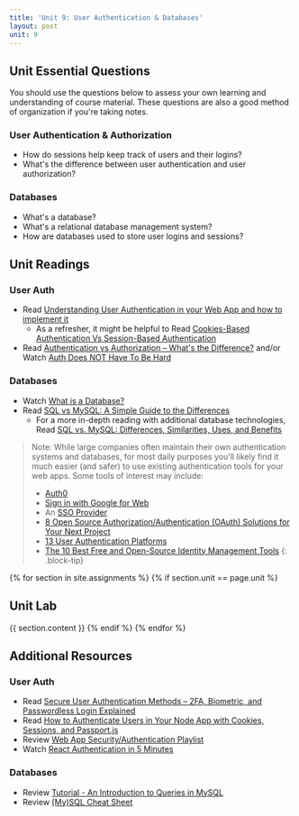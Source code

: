 ```yaml
---
title: 'Unit 9: User Authentication & Databases'
layout: post
unit: 9
---
```


## Unit Essential Questions
You should use the questions below to assess your own learning and understanding of course material. These questions are also a good method of organization if you're taking notes.

### User Authentication & Authorization
- How do sessions help keep track of users and their logins?
- What's the difference between user authentication and user authorization?

### Databases
- What's a database?
- What's a relational database management system?
- How are databases used to store user logins and sessions?

## Unit Readings
### User Auth
- Read [Understanding User Authentication in your Web App and how to implement it](https://medium.com/@albert.kim/understanding-user-authentication-in-your-web-app-and-how-to-implement-it-part-1-the-high-level-ab91336ab77c)
	- As a refresher, it might be helpful to Read [Cookies-Based Authentication Vs Session-Based Authentication](https://dev.to/emmykolic/cookies-based-authentication-vs-session-based-authentication-1f6)
- Read [Authentication vs Authorization – What's the Difference?](https://www.freecodecamp.org/news/whats-the-difference-between-authentication-and-authorisation/) and/or Watch [Auth Does NOT Have To Be Hard](https://www.youtube.com/watch?v=mL8EuL7jSbg)


### Databases
- Watch [What is a Database?](https://www.youtube.com/watch?v=hRulZhTtUTg)
- Read [SQL vs MySQL: A Simple Guide to the Differences](https://www.dataquest.io/blog/sql-vs-mysql/)
	- For a more in-depth reading with additional database technologies, Read [SQL vs. MySQL: Differences, Similarities, Uses, and Benefits](https://www.coursera.org/articles/sql-vs-mysql)

> Note: While large companies often maintain their own authentication systems and databases, for most daily purposes you'll likely find it much easier (and safer) to use existing authentication tools for your web apps. Some tools of interest may include:
> - [Auth0](https://auth0.com)
> - [Sign in with Google for Web](https://developers.google.com/identity/gsi/web/guides/overview)
> - An [SSO Provider](https://en.wikipedia.org/wiki/List_of_single_sign-on_implementations)
> - [8 Open Source Authorization/Authentication (OAuth) Solutions for Your Next Project](https://geekflare.com/open-source-oauth-solutions/)
> - [13 User Authentication Platforms](https://geekflare.com/user-authentication-platforms/)
> - [The 10 Best Free and Open-Source Identity Management Tools](https://solutionsreview.com/identity-management/the-best-free-and-open-source-identity-management-tools/)
{: .block-tip}

{% for section in site.assignments %}
{% if section.unit == page.unit %}
## Unit Lab
{{ section.content }}
{% endif %}
{% endfor %}

## Additional Resources
### User Auth
- Read [Secure User Authentication Methods – 2FA, Biometric, and Passwordless Login Explained](https://www.freecodecamp.org/news/user-authentication-methods-explained/)
- Read [How to Authenticate Users in Your Node App with Cookies, Sessions, and Passport.js](https://www.freecodecamp.org/news/authenticate-users-node-app/)
- Review [Web App Security/Authentication Playlist](https://www.youtube.com/playlist?list=PLZlA0Gpn_vH9yI1hwDVzWqu5sAfajcsBQ)
- Watch [React Authentication in 5 Minutes](https://www.youtube.com/watch?v=vFHGDaMO-0M)

### Databases
- Review [Tutorial - An Introduction to Queries in MySQL](https://www.digitalocean.com/community/tutorials/introduction-to-queries-mysql)
- Review [(My)SQL Cheat Sheet](https://cusack.hope.edu/ShowFiles/SQL/CheatSheet/SQLCheatSheet.html)

<!-- FEEDBACK
A weakness on the other hand would be the lack of hands-on learning, specifically for databases. This unit contains extremely useful information which is why having a dedicated assignment for this would be super helpful to learn more.

I think it could've been good to have maybe an extra credit exercise or a lecture to motivate people to look into the material - I read about it a lot because I'm interested in web dev but maybe that would be nice!

I loved that this unit wasn't too long, and discussed key topics (especially authentication and authorization)! In terms of databases though, I think more sources can be provided on databases beyond MySQL.

However, since this is my first time learning about these topics, I think it would be even better to have more hands-on activities to practice what I’ve learned. Interactive exercises or practice problems would make it easier to understand and remember the information.

Although I appreciated the break from a lab assignment, I think a lab could’ve been good practice for this week’s assignments instead of just reading content. 

The unit's strengths include its wide range of resources and focus on practical application. The different readings, videos, and tutorials help us understand user authentication and databases. However, the long list of resources can be overwhelming, making it hard to know which ones are most important. Also, the unit could improve by adding more interactive elements, like quizzes or coding exercises, to better reinforce the material.

It was good. One suggestion I have is it would be better to show the importance of proper user authentication.

On the other hand, I think we needed more hands-on exercises by including the implementation in one of the lab assignments. It might have been beneficial to dive deeper into modern authentication tools. 

I think this unit was good, could use some more examples of databases and their uses.

I liked this unit's topics a lot; I found user login and authentication to be a very interesting topic. An issue I had was that I didn't quite grasp the information in this topic and I thought a lot of the resources given were surface-level, and had to resort to a lot of other resources, such as ones other classmates posted in Piazza to quite understand what was going on.

While SQL and MySQL were covered, the unit could have benefited from more information on NoSQL databases for comparison.

The information was good for learning about user authentication and databases, but it may have been helpful to have more hands-on experience with the material as we have had in previous units.

The topics are good, but I think practical examples would be helpful again. Also some of the resources seem a bit questionable/high level. (like is SQL vs MySQL really a confusion?)

    I liked the readings and videos that were provided for this unit. I actually took a course that used a little SQL and we didn't have time to get into MySQL so I liked that in this lab the difference between the two were explained. 

I don't think much could use improvement but maybe a live demo would be nice. 

However, I wish we could have maybe had a more in depth tutorial on how to apply this stuff to a website.

I do feel like the final project makes it tough to apply some of this stuff

My one critique is that I think there could have been more practice with SQL, because I think the language starts to make much more sense when you start working with practice databases. Other than that, everything was great. 

I think one improvement could be adding more tutorials on authentication through different frameworks.

Not really a weakness but having a class lecture relating to the content would have been a nice plus.

One thing that could use improvement, is that for the entire course, it would be nice if the course included a series showing how an example site is gradually improved each week. New concepts from each unit, like user authentication for this week, could be added to the site step by step. This would make the material feel more concrete and help solidify my understanding through practical examples, rather than just abstract explanations.

I liked the topics of this week's unit. However, I wish there was more hands on practice with them like a demo, especially since my app didn't need a database or user authentication functionality  so I would not get to implement them in my final project. 

I liked that there are many checkpoints to ensure that we stay up to date with our website. The discussion page to post website was also very helpful to hear what others have to say about my current website. 

It is good to see the material involves some backend work to make the website more functional and robust, but I feel it may not be enough if some students really want to integrate this into their projects as backend is kind of out of scope and may requires more-than-one-week work. But still good to see them mentioned.
-->
